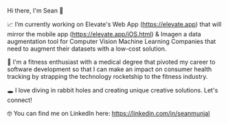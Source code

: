 Hi there, I'm Sean 👋

📈 I’m currently working on Elevate's Web App (https://elevate.app) that will mirror the mobile app (https://elevate.app/iOS.html) & Imagen a data augmentation tool for Computer Vision Machine Learning Companies that need to augment their datasets with a low-cost solution.

🚀 I'm a fitness enthusiast with a medical degree that pivoted my career to software development so that I can make an impact on consumer health tracking by strapping the technology rocketship to the fitness industry.

🕳 I love diving in rabbit holes and creating unique creative solutions. Let's connect!

🤓 You can find me on LinkedIn here: https://linkedin.com/in/seanmunjal

